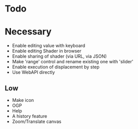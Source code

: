  # Todo
 
 # Necessary
 
  - Enable editing value with keyboard
  - Enable editing Shader in browser
  - Enable sharing of shader (via URL, via JSON)
  - Make 'range' control and rename existing one with 'slider'
  - Enable execution of displacement by step
  - Use WebAPI directly
 
 ## Low
 
  - Make icon
  - OGP
  - Help
  - A history feature
  - Zoom/Translate canvas
